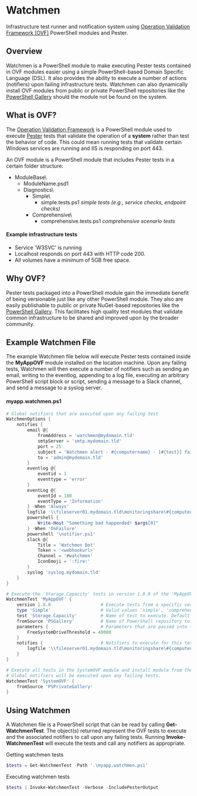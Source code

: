 ﻿# Watchmen

Infrastructure test runner and notification system using
[Operation Validation Framework (OVF)](https://github.com/PowerShell/Operation-Validation-Framework) PowerShell modules and Pester.

## Overview
Watchmen is a PowerShell module to make executing Pester tests contained in OVF modules easier using a simple PowerShell-based Domain Specific
Language (DSL). It also provides the ability to execute a number of actions (notifiers) upon failing infrastructure tests. Watchmen can also
dynamically install OVF modules from public or private PowerShell repositories like the [PowerShell Gallery](https://www.powershellgallery.com/)
should the module not be found on the system.

## What is OVF?
The [Operation Validation Framework](https://github.com/PowerShell/Operation-Validation-Framework) is a PowerShell module used to execute
[Pester](https://github.com/pester/Pester) tests that validate the operation of a **system** rather than test the behavior of code. This could mean
running tests that validate certain Windows services are running and IIS is responding on port 443.

An OVF module is a PowerShell module that includes Pester tests in a certain folder structure:

- ModuleBase\
  - ModuleName.psd1
  - Diagnostics\
    - Simple\
      - simple.tests.ps1 *simple tests (e.g., service checks, endpoint checks)*
    - Comprehensive\
      - comprehensive.tests.ps1 *comprehensive scenario tests*

#### Example infrastructure tests
* Service 'W3SVC' is running
* Localhost responds on port 443 with HTTP code 200.
* All volumes have a minimum of 5GB free space.

## Why OVF?
Pester tests packaged into a PowerShell module gain the immediate benefit of being versionable just like any other PowerShell module. They also are
easily publishable to public or private NuGet-based repositories like the [PowerShell Gallery](https://www.powershellgallery.com/). This facilitates
high quality test modules that validate common infrastructure to be shared and improved upon by the broader community.

## Example Watchmen File
The example Watchmen file below will execute Pester tests contained inside the **MyAppOVF** module installed on the location machine. Upon any failing
tests, Watchmen will then execute a number of notifiers such as sending an email, writing to the eventlog, appending to a log file, executing an
arbitrary PowerShell script block or script, sending a message to a Slack channel, and send a message to a syslog server.

#### myapp.watchmen.ps1
```powershell
# Global notifiers that are executed upon any failing test
WatchmenOptions {
    notifies {
        email @{
            fromAddress = 'watchmen@mydomain.tld'
            smtpServer = 'smtp.mydomain.tld'
            port = 25
            subject = 'Watchmen alert - #{computername} - [#{test}] failed!'
            to = 'admin@mydomain.tld'            
        }
        eventlog @{
            eventid = 1
            eventtype = 'error'
        }
        eventLog @{
            eventId = 100
            eventType = 'Information'
        } -When 'Always'
        logfile '\\fileserver01.mydomain.tld\monitoringshare\#{computername}.log'
        powershell {
            Write-Host "Something bad happended! $args[0]"
        } -When 'OnFailure'
        powershell '\notifier.ps1'
        slack @{
            Title = 'Watchmen Bot'
            Token = '<webhookurl>'
            Channel = '#watchmen'
            IconEmoji = ':fire:'
        }
        syslog 'syslog.mydomain.tld'       
    }
}

# Execute the 'Storage.Capacity' tests in version 1.0.0 of the 'MyAppOVF' module
WatchmenTest 'MyAppOVF' {
    version 1.0.0                   # Execute tests from a specific version of the module. Default is latest 
    type 'Simple'                   # Valid values 'simple', 'comprehensive', 'all'. Default is 'all'
    test 'Storage.Capacity'         # Name of test to execute. Default is '*'
    fromSource 'PSGallery'          # Name of PowerShell repository to install module from if not found on system.
    parameters {                    # Parameters that are passed into the Pester script to change the behaviour of the test.
        FreeSystemDriveThreshold = 40000
    }
    notifies {                      # Notifiers to execute for this test in addition to ones defined in 'WatchmenOptions'
        logfile '\\fileserver01.mydomain.tld\monitoringshare\#{computername}.log' -When 'Always'
    }
}

# Execute all tests in the SystemOVF module and install module from the 'PSPrivateGallery' repository if not installed on the system.
# Global notifiers will be executed upon any failing tests.
WatchmenTest 'SystemOVF' {
    fromSource 'PSPrivateGallery'
}
```

## Using Watchmen
A Watchmen file is a PowerShell script that can be read by calling **Get-WatchmenTest**. The object(s) returned represent the OVF tests to execute
and the associated notifiers to call upon any failing tests. Running **Invoke-WatchmenTest** will execute the tests and call any notifiers as
appropriate.

Getting watchmen tests
```powershell
$tests = Get-WatchmenTest -Path '.\myapp.watchmen.ps1'
```

Executing watchmen tests
```powershell
$tests | Invoke-WatchmenTest -Verbose -IncludePesterOutput
```
